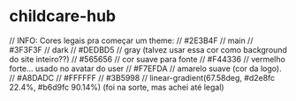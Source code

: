 # childcare-hub

// INFO: Cores legais pra começar um theme:
// #2E3B4F      // main
// #3F3F3F      // dark
// #DEDBD5      // gray (talvez usar essa cor como background do site inteiro??)
// #565656      // cor suave para fonte
// #F44336      // vermelho forte... usado no avatar do user
// #F7EFDA      // amarelo suave (cor da logo).
// #A8DADC
// #FFFFFF
// #3B5998
// linear-gradient(67.58deg, #d2e8fc 22.4%, #b6d9fc 90.14%) (foi na sorte, mas achei até legal)
